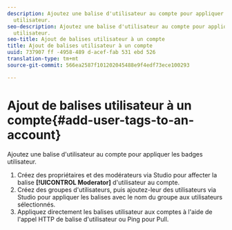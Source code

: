 ```yaml
---
description: Ajoutez une balise d'utilisateur au compte pour appliquer les badges
  utilisateur.
seo-description: Ajoutez une balise d'utilisateur au compte pour appliquer les badges
  utilisateur.
seo-title: Ajout de balises utilisateur à un compte
title: Ajout de balises utilisateur à un compte
uuid: 737907 ff -4958-489 d-acef-fab 531 ebd 526
translation-type: tm+mt
source-git-commit: 566ea2587f101202045488e9f4edf73ece100293

---
```



# Ajout de balises utilisateur à un compte{#add-user-tags-to-an-account}

Ajoutez une balise d'utilisateur au compte pour appliquer les badges utilisateur.

1. Créez des propriétaires et des modérateurs via Studio pour affecter la balise **[!UICONTROL Moderator]** d'utilisateur au compte.
1. Créez des groupes d'utilisateurs, puis ajoutez-leur des utilisateurs via Studio pour appliquer les balises avec le nom du groupe aux utilisateurs sélectionnés.
1. Appliquez directement les balises utilisateur aux comptes à l'aide de l'appel HTTP de balise d'utilisateur ou Ping pour Pull.
